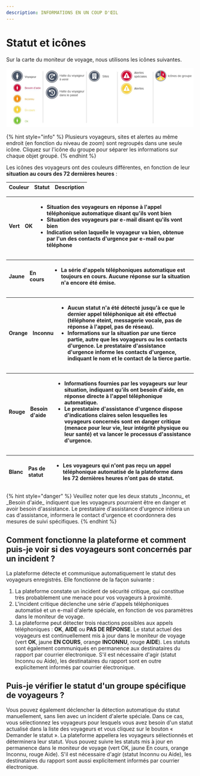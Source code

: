 ```yaml
---
description: INFORMATIONS EN UN COUP D'ŒIL
---
```


# Statut et icônes

Sur la carte du moniteur de voyage, nous utilisons les icônes suivantes.

![](../../.gitbook/assets/tm_icones.JPG)

{% hint style="info" %}
Plusieurs voyageurs, sites et alertes au même endroit \(en fonction du niveau de zoom\) sont regroupés dans une seule icône. Cliquez sur l'icône du groupe pour séparer les informations sur chaque objet groupé.
{% endhint %}

Les icônes des voyageurs ont des couleurs différentes, en fonction de leur **situation au cours des 72 dernières heures** :

| Couleur | Statut | Description |
| :--- | :--- | :--- |


<table>
  <thead>
    <tr>
      <th style="text-align:left">Vert</th>
      <th style="text-align:left"><b>OK</b>
      </th>
      <th style="text-align:left">
        <ul>
          <li>Situation des voyageurs en r&#xE9;ponse &#xE0; l&apos;appel t&#xE9;l&#xE9;phonique
            automatique disant qu&apos;ils vont bien</li>
          <li>Situation des voyageurs par e-mail disant qu&apos;ils vont bien</li>
          <li>Indication selon laquelle le voyageur va bien, obtenue par l&apos;un des
            contacts d&apos;urgence par e-mail ou par t&#xE9;l&#xE9;phone</li>
        </ul>
      </th>
    </tr>
  </thead>
  <tbody></tbody>
</table><table>
  <thead>
    <tr>
      <th style="text-align:left">Jaune</th>
      <th style="text-align:left"><b>En cours</b>
      </th>
      <th style="text-align:left">
        <ul>
          <li>La s&#xE9;rie d&apos;appels t&#xE9;l&#xE9;phoniques automatique est toujours
            en cours. Aucune r&#xE9;ponse sur la situation n&apos;a encore &#xE9;t&#xE9;
            &#xE9;mise.</li>
        </ul>
      </th>
    </tr>
  </thead>
  <tbody></tbody>
</table><table>
  <thead>
    <tr>
      <th style="text-align:left">Orange</th>
      <th style="text-align:left"><b>Inconnu</b>
      </th>
      <th style="text-align:left">
        <ul>
          <li>Aucun statut n&apos;a &#xE9;t&#xE9; d&#xE9;tect&#xE9; jusqu&apos;&#xE0;
            ce que le dernier appel t&#xE9;l&#xE9;phonique ait &#xE9;t&#xE9; effectu&#xE9;
            (t&#xE9;l&#xE9;phone &#xE9;teint, messagerie vocale, pas de r&#xE9;ponse
            &#xE0; l&apos;appel, pas de r&#xE9;seau).</li>
          <li>Informations sur la situation par une tierce partie, autre que les voyageurs
            ou les contacts d&apos;urgence. Le prestataire d&apos;assistance d&apos;urgence
            informe les contacts d&apos;urgence, indiquant le nom et le contact de
            la tierce partie.</li>
        </ul>
      </th>
    </tr>
  </thead>
  <tbody></tbody>
</table><table>
  <thead>
    <tr>
      <th style="text-align:left">Rouge</th>
      <th style="text-align:left"><b>Besoin d&apos;aide</b>
      </th>
      <th style="text-align:left">
        <ul>
          <li>Informations fournies par les voyageurs sur leur situation, indiquant
            qu&apos;ils ont besoin d&apos;aide, en r&#xE9;ponse directe &#xE0; l&apos;appel
            t&#xE9;l&#xE9;phonique automatique.</li>
          <li>Le prestataire d&apos;assistance d&apos;urgence dispose d&apos;indications
            claires selon lesquelles les voyageurs concern&#xE9;s sont en danger critique
            (menace pour leur vie, leur int&#xE9;grit&#xE9; physique ou leur sant&#xE9;)
            et va lancer le processus d&apos;assistance d&apos;urgence.</li>
        </ul>
      </th>
    </tr>
  </thead>
  <tbody></tbody>
</table><table>
  <thead>
    <tr>
      <th style="text-align:left">Blanc</th>
      <th style="text-align:left"><b>Pas de statut</b>
      </th>
      <th style="text-align:left">
        <ul>
          <li>Les voyageurs qui n&apos;ont pas re&#xE7;u un appel t&#xE9;l&#xE9;phonique
            automatis&#xE9; de la plateforme dans les 72 derni&#xE8;res heures n&apos;ont
            pas de statut.</li>
        </ul>
      </th>
    </tr>
  </thead>
  <tbody></tbody>
</table>{% hint style="danger" %}
Veuillez noter que les deux statuts _Inconnu_ et _Besoin d'aide_ indiquent que les voyageurs pourraient être en danger et avoir besoin d'assistance. Le prestataire d'assistance d'urgence initiera un cas d'assistance, informera le contact d'urgence et coordonnera des mesures de suivi spécifiques.
{% endhint %}

## **Comment fonctionne la plateforme et comment puis-je voir si des voyageurs sont concernés par un incident ?**

La plateforme détecte et communique automatiquement le statut des voyageurs enregistrés. Elle fonctionne de la façon suivante :

1. La plateforme constate un incident de sécurité critique, qui constitue très probablement une menace pour vos voyageurs à proximité.
2. L'incident critique déclenche une série d'appels téléphoniques automatisé et un e-mail d'alerte spéciale, en fonction de vos paramètres dans le moniteur de voyage.
3. La plateforme peut détecter trois réactions possibles aux appels téléphoniques : **OK**, **AIDE** ou **PAS DE RÉPONSE**. Le statut actuel des voyageurs est continuellement mis à jour dans le moniteur de voyage \(vert **OK**, jaune **EN COURS**, orange **INCONNU**, rouge **AIDE**\). Les statuts sont également communiqués en permanence aux destinataires du rapport par courrier électronique. S'il est nécessaire d'agir \(statut Inconnu ou Aide\), les destinataires du rapport sont en outre explicitement informés par courrier électronique.

## Puis-je vérifier le statut d'un groupe spécifique de voyageurs ?

Vous pouvez également déclencher la détection automatique du statut manuellement, sans lien avec un incident d'alerte spéciale. Dans ce cas, vous sélectionnez les voyageurs pour lesquels vous avez besoin d'un statut actualisé dans la liste des voyageurs et vous cliquez sur le bouton « Demander le statut ». La plateforme appellera les voyageurs sélectionnés et déterminera leur statut. Vous pouvez suivre les statuts mis à jour en permanence dans le moniteur de voyage \(vert OK, jaune En cours, orange Inconnu, rouge Aide\). S'il est nécessaire d'agir \(statut Inconnu ou Aide\), les destinataires du rapport sont aussi explicitement informés par courrier électronique.

